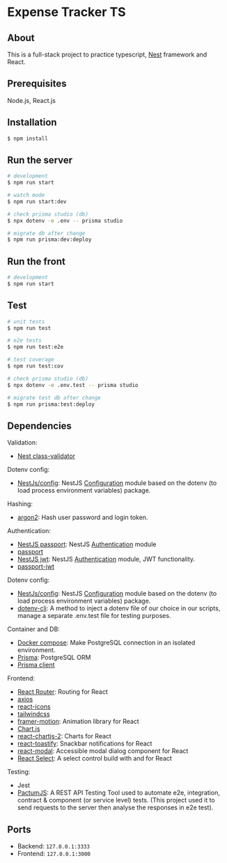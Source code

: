 # Expense Tracker TS

## About

This is a full-stack project to practice typescript, [Nest](https://github.com/nestjs/nest) framework and React.

## Prerequisites

Node.js, React.js

## Installation

```bash
$ npm install
```

## Run the server

```bash
# development
$ npm run start

# watch mode
$ npm run start:dev

# check prisma studio (db)
$ npx dotenv -e .env -- prisma studio

# migrate db after change
$ npm run prisma:dev:deploy
```

## Run the front

```bash
# development
$ npm run start
```

## Test

```bash
# unit tests
$ npm run test

# e2e tests
$ npm run test:e2e

# test coverage
$ npm run test:cov

# check prisma studio (db)
$ npx dotenv -e .env.test -- prisma studio

# migrate test db after change
$ npm run prisma:test:deploy
```

## Dependencies

Validation:

-   [Nest class-validator](https://docs.nestjs.com/pipes#class-validator)

Dotenv config:

-   [NestJs/config](https://www.npmjs.com/package/@nestjs/config): NestJS [Configuration](https://docs.nestjs.com/fundamentals/dynamic-modules) module based on the dotenv (to load process environment variables) package.

Hashing:

-   [argon2](https://www.npmjs.com/package/argon2): Hash user password and login token.

Authentication:

-   [NestJS passport](https://www.npmjs.com/package/@nestjs/passport): NestJS [Authentication](https://docs.nestjs.com/security/authentication#jwt-functionality) module
-   [passport](https://www.npmjs.com/package/passport)
-   [NestJS jwt](https://www.npmjs.com/package/@nestjs/jwt): NestJS [Authentication](https://docs.nestjs.com/security/authentication#jwt-functionality) module, JWT functionality.
-   [passport-jwt](https://www.npmjs.com/package/passport-jwt)

Dotenv config:

-   [NestJs/config](https://www.npmjs.com/package/@nestjs/config): NestJS [Configuration](https://docs.nestjs.com/fundamentals/dynamic-modules) module based on the dotenv (to load process environment variables) package.
-   [dotenv-cli](https://www.npmjs.com/package/dotenv-cli): A method to inject a dotenv file of our choice in our scripts, manage a separate .env.test file for testing purposes.

Container and DB:

-   [Docker compose](https://docs.docker.com/compose/): Make PostgreSQL connection in an isolated environment.
-   [Prisma](https://www.prisma.io/): PostgreSQL ORM
-   [Prisma client](https://www.npmjs.com/package/@prisma/client)

Frontend:

-   [React Router](https://www.npmjs.com/package/@types/react-router-dom): Routing for React
-   [axios](https://axios-http.com/)
-   [react-icons](https://react-icons.github.io/react-icons/)
-   [tailwindcss](https://tailwindcss.com/)
-   [framer-motion](https://www.npmjs.com/package/framer-motion): Animation library for React
-   [Chart.js](https://www.npmjs.com/package/@types/chart.js)
-   [react-chartjs-2](https://www.npmjs.com/package/react-chartjs-2#docs): Charts for React
-   [react-toastify](https://www.npmjs.com/package/react-toastify): Snackbar notifications for React
-   [react-modal](https://www.npmjs.com/package/@types/react-modal): Accessible modal dialog component for React
-   [React Select](https://react-select.com/home): A select control build with and for React

Testing:

-   Jest
-   [PactumJS](https://pactumjs.github.io/introduction/welcome.html#use-cases): A REST API Testing Tool used to automate e2e, integration, contract & component (or service level) tests. (This project used it to send requests to the server then analyse the responses in e2e test).

## Ports

-   Backend: `127.0.0.1:3333`
-   Frontend: `127.0.0.1:3000`
